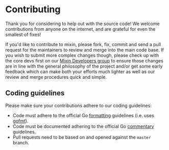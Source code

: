 # Contributing

Thank you for considering to help out with the source code! We welcome contributions from anyone on the internet, and are grateful for even the smallest of fixes!

If you'd like to contribute to mixin, please fork, fix, commit and send a pull request for the maintainers to review and merge into the main code base. If you wish to submit more complex changes though, please check up with the core devs first on our [Mixin Developers group](https://mixin.one/codes/ad3c66be-a245-4e96-a981-f6c0a598302d) to ensure those changes are in line with the general philosophy of the project  and/or get some early feedback which can make both your efforts much lighter as well as our review and merge procedures quick and simple.


## Coding guidelines

Please make sure your contributions adhere to our coding guidelines:

 * Code must adhere to the official Go [formatting](https://golang.org/doc/effective_go.html#formatting) guidelines (i.e. uses [gofmt](https://golang.org/cmd/gofmt/)).
 * Code must be documented adhering to the official Go [commentary](https://golang.org/doc/effective_go.html#commentary) guidelines.
 * Pull requests need to be based on and opened against the `master` branch.
